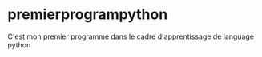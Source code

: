 # premierprogrampython
C'est mon premier programme dans le cadre d'apprentissage de language python
